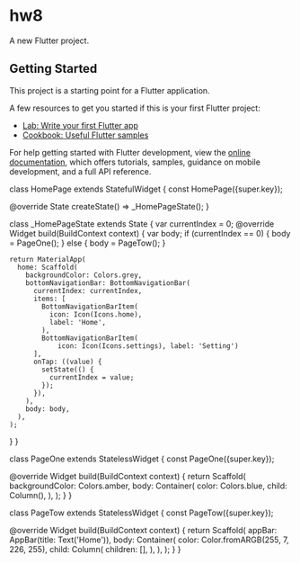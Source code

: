 # hw8

A new Flutter project.

## Getting Started

This project is a starting point for a Flutter application.

A few resources to get you started if this is your first Flutter project:

- [Lab: Write your first Flutter app](https://docs.flutter.dev/get-started/codelab)
- [Cookbook: Useful Flutter samples](https://docs.flutter.dev/cookbook)

For help getting started with Flutter development, view the
[online documentation](https://docs.flutter.dev/), which offers tutorials,
samples, guidance on mobile development, and a full API reference.

class HomePage extends StatefulWidget {
  const HomePage({super.key});

  @override
  State<HomePage> createState() => _HomePageState();
}

class _HomePageState extends State<HomePage> {
  var currentIndex = 0;
  @override
  Widget build(BuildContext context) {
    var body;
    if (currentIndex == 0) {
      body = PageOne();
    } else {
      body = PageTow();
    }

    return MaterialApp(
      home: Scaffold(
        backgroundColor: Colors.grey,
        bottomNavigationBar: BottomNavigationBar(
          currentIndex: currentIndex,
          items: [
            BottomNavigationBarItem(
              icon: Icon(Icons.home),
              label: 'Home',
            ),
            BottomNavigationBarItem(
                icon: Icon(Icons.settings), label: 'Setting')
          ],
          onTap: ((value) {
            setState(() {
              currentIndex = value;
            });
          }),
        ),
        body: body,
      ),
    );
  }
}

class PageOne extends StatelessWidget {
  const PageOne({super.key});

  @override
  Widget build(BuildContext context) {
    return Scaffold(
      backgroundColor: Colors.amber,
      body: Container(
        color: Colors.blue,
        child: Column(),
      ),
    );
  }
}

class PageTow extends StatelessWidget {
  const PageTow({super.key});

  @override
  Widget build(BuildContext context) {
    return Scaffold(
      appBar: AppBar(title: Text('Home')),
      body: Container(
        color: Color.fromARGB(255, 7, 226, 255),
        child: Column(
          children: [],
        ),
      ),
    );
  }
}